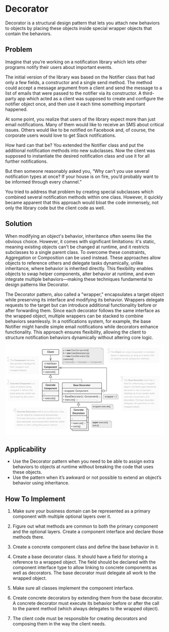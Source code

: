# Decorator
Decorator is a structural design pattern that lets you attach new behaviors to objects by placing these objects inside special wrapper objects that contain the behaviors.

## Problem
Imagine that you’re working on a notification library which lets other programs notify their users about important events.

The initial version of the library was based on the Notifier class that had only a few fields, a constructor and a single send method. The method could accept a message argument from a client and send the message to a list of emails that were passed to the notifier via its constructor. A third-party app which acted as a client was supposed to create and configure the notifier object once, and then use it each time something important happened.

At some point, you realize that users of the library expect more than just email notifications. Many of them would like to receive an SMS about critical issues. Others would like to be notified on Facebook and, of course, the corporate users would love to get Slack notifications.

How hard can that be? You extended the Notifier class and put the additional notification methods into new subclasses. Now the client was supposed to instantiate the desired notification class and use it for all further notifications.

But then someone reasonably asked you, “Why can’t you use several notification types at once? If your house is on fire, you’d probably want to be informed through every channel.”

You tried to address that problem by creating special subclasses which combined several notification methods within one class. However, it quickly became apparent that this approach would bloat the code immensely, not only the library code but the client code as well.

## Solution
When modifying an object's behavior, inheritance often seems like the obvious choice. However, it comes with significant limitations: it's static, meaning existing objects can't be changed at runtime, and it restricts subclasses to a single parent class. To overcome these constraints, Aggregation or Composition can be used instead. These approaches allow objects to reference others and delegate tasks dynamically, unlike inheritance, where behavior is inherited directly. This flexibility enables objects to swap helper components, alter behavior at runtime, and even integrate multiple behaviors—making these techniques fundamental to design patterns like Decorator.

The Decorator pattern, also called a "wrapper," encapsulates a target object while preserving its interface and modifying its behavior. Wrappers delegate requests to the target but can introduce additional functionality before or after forwarding them. Since each decorator follows the same interface as the wrapped object, multiple wrappers can be stacked to combine behaviors seamlessly. In a notifications system, for example, the base Notifier might handle simple email notifications while decorators enhance functionality. This approach ensures flexibility, allowing the client to structure notification behaviors dynamically without altering core logic.

![img.png](img.png)

## Applicability
- Use the Decorator pattern when you need to be able to assign extra behaviors to objects at runtime without breaking the code that uses these objects.
- Use the pattern when it’s awkward or not possible to extend an object’s behavior using inheritance.

## How To Implement
1. Make sure your business domain can be represented as a primary component with multiple optional layers over it.

2. Figure out what methods are common to both the primary component and the optional layers. Create a component interface and declare those methods there.

3. Create a concrete component class and define the base behavior in it.

4. Create a base decorator class. It should have a field for storing a reference to a wrapped object. The field should be declared with the component interface type to allow linking to concrete components as well as decorators. The base decorator must delegate all work to the wrapped object.

5. Make sure all classes implement the component interface.

6. Create concrete decorators by extending them from the base decorator. A concrete decorator must execute its behavior before or after the call to the parent method (which always delegates to the wrapped object).

7. The client code must be responsible for creating decorators and composing them in the way the client needs.

